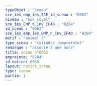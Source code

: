 ```yaml
---
typeObjet : "Sceau"
sce_ies_emp_ies_SCE_id_sceau : "0063"
niveau : "non royal"
sce_ies_EMP_n_Inv_IFAO : "8284"
id_sceau : "0063"
sce_ies_emp_ies_EMP_n_Inv_IFAO : "8284"
motif : "animal ?"
type_sceau : "cylindre (empreinte)"
remarque : "associé à une note"
title: sceau n°0063
empreinte: "8284"
id_notice: 0063
layout: notice_sceau
type: sceau
partie: 1
---
```

